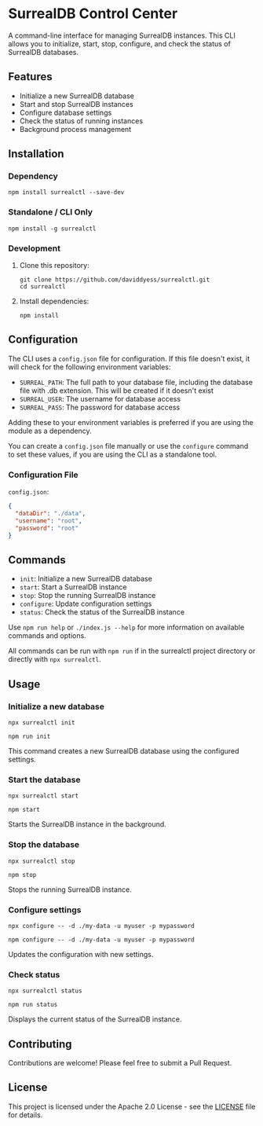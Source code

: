 # SurrealDB Control Center

A command-line interface for managing SurrealDB instances. This CLI allows you to initialize, start, stop, configure, and check the status of SurrealDB databases.

## Features

- Initialize a new SurrealDB database
- Start and stop SurrealDB instances
- Configure database settings
- Check the status of running instances
- Background process management

## Installation

### Dependency

```
npm install surrealctl --save-dev
```

### Standalone / CLI Only

```
npm install -g surrealctl
```

### Development

1. Clone this repository:
   ```
   git clone https://github.com/daviddyess/surrealctl.git
   cd surrealctl
   ```

2. Install dependencies:
   ```
   npm install
   ```

## Configuration

The CLI uses a `config.json` file for configuration. If this file doesn't exist, it will check for the following environment variables:

- `SURREAL_PATH`: The full path to your database file, including the database file with .db extension. This will be created if it doesn't exist
- `SURREAL_USER`: The username for database access
- `SURREAL_PASS`: The password for database access

Adding these to your environment variables is preferred if you are using the module as a dependency.

You can create a `config.json` file manually or use the `configure` command to set these values, if you are using the CLI as a standalone tool.

### Configuration File

`config.json`:

```json
{
  "dataDir": "./data",
  "username": "root",
  "password": "root"
}
```

## Commands

- `init`: Initialize a new SurrealDB database
- `start`: Start a SurrealDB instance
- `stop`: Stop the running SurrealDB instance
- `configure`: Update configuration settings
- `status`: Check the status of the SurrealDB instance

Use `npm run help` or `./index.js --help` for more information on available commands and options.

All commands can be run with `npm run` if in the surrealctl project directory or directly with `npx surrealctl`.

## Usage

### Initialize a new database

```
npx surrealctl init
```

```
npm run init
```

This command creates a new SurrealDB database using the configured settings.

### Start the database

```
npx surrealctl start
```

```
npm start
```

Starts the SurrealDB instance in the background.

### Stop the database

```
npx surrealctl stop
```

```
npm stop
```

Stops the running SurrealDB instance.

### Configure settings

```
npx configure -- -d ./my-data -u myuser -p mypassword
```

```
npm configure -- -d ./my-data -u myuser -p mypassword
```

Updates the configuration with new settings.

### Check status

```
npx surrealctl status
```

```
npm run status
```

Displays the current status of the SurrealDB instance.

## Contributing

Contributions are welcome! Please feel free to submit a Pull Request.

## License

This project is licensed under the Apache 2.0 License - see the [LICENSE](LICENSE) file for details.

